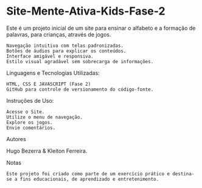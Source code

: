 # Site-Mente-Ativa-Kids-Fase-2


Este é um projeto inicial de um site para ensinar o alfabeto e a formação de palavras, para crianças, através de jogos.

    Navegação intuitiva com telas padronizadas.
    Botões de áudios para explicar os conteúdos.
    Interface amigável e responsiva.
    Estilo visual agradável sem sobrecarga de informações.

Linguagens e Tecnologias Utilizadas:

    HTML, CSS E JAVASCRIPT (Fase 2)
    GitHub para controle de versionamento do código-fonte.

Instruções de Uso:

    Acesse o Site.
    Utilize o menu de navegação.
    Explore os jogos.
    Envie comentários.

Autores

   Hugo Bezerra & Kleiton Ferreira.

Notas

    Este projeto foi criado como parte de um exercício prático e destina-se a fins educacionais, de aprendizado e entretenimento.
